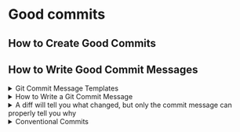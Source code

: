 # Good commits

## How to Create Good Commits



## How to Write Good Commit Messages

<details><summary>Git Commit Message Templates</summary>

[link](https://git-scm.com/book/en/v2/Customizing-Git-Git-Configuration)

For instance, consider a template file at `~/.gitmessage.txt` that looks like this:
```
Subject line (try to keep under 50 characters)

Multi-line description of commit,
feel free to be detailed.

[Ticket: X]
```
Note how this commit template reminds the committer to keep the subject line short (for the sake of `git log --oneline` output), to add further detail under that, and to refer to an issue or bug tracker ticket number if one exists.

To tell Git to use it as the default message that appears in your editor when you run git commit, set the commit.template configuration value:
```
$ git config --global commit.template ~/.gitmessage.txt
$ git commit
```
Then, your editor will open to something like this for your placeholder commit message when you commit:
```
Subject line (try to keep under 50 characters)

Multi-line description of commit,
feel free to be detailed.

[Ticket: X]
# Please enter the commit message for your changes. Lines starting
# with '#' will be ignored, and an empty message aborts the commit.
# On branch master
# Changes to be committed:
#   (use "git reset HEAD <file>..." to unstage)
#
# modified:   lib/test.rb
#
~
~
".git/COMMIT_EDITMSG" 14L, 297C
````

If your team has a commit-message policy, then putting a template for that policy on your system and configuring Git to use it by default can help increase the chance of that policy being followed regularly.

</details>

<details><summary>How to Write a Git Commit Message </summary>

[Link](https://cbea.ms/git-commit/)
## The seven rules of a great Git commit message    

> Keep in mind: <a href="http://tbaggery.com/2008/04/19/a-note-about-git-commit-messages.html">This</a> <a href="https://www.git-scm.com/book/en/v2/Distributed-Git-Contributing-to-a-Project#_commit_guidelines">has</a> <a href="https://github.com/torvalds/subsurface-for-dirk/blob/master/README.md#contributing">all</a> <a href="http://who-t.blogspot.co.at/2009/12/on-commit-messages.html">been</a> <a href="https://github.com/erlang/otp/wiki/writing-good-commit-messages">said</a> <a href="https://github.com/spring-projects/spring-framework/blob/30bce7/CONTRIBUTING.md#format-commit-messages">before</a>.</em></blockquote>
<ol><li><a href="#separate">Separate subject from body with a blank line</a></li><li><a href="#limit-50">Limit the subject line to 50 characters</a></li><li><a href="#capitalize">Capitalize the subject line</a></li><li><a href="#end">Do not end the subject line with a period</a></li><li><a href="#imperative">Use the imperative mood in the subject line</a></li><li><a href="#wrap-72">Wrap the body at 72 characters</a></li><li><a href="#why-not-how">Use the body to explain <em>what</em> and <em>why</em> vs. <em>how</em></a></li></ol>
</details>

<details><summary>A diff will tell you what changed, but only the commit message can properly tell you why</summary>

[Link](http://who-t.blogspot.com/2009/12/on-commit-messages.html)

**Any software project is a collaborative project.**

> Re-establishing the context of a piece of code is wasteful. We can’t avoid it completely, so our efforts should go to reducing it [as much] as possible. Commit messages can do exactly that and as a result, _a commit message shows whether a developer is a good collaborator._   
> _**Peter Hutterer**_

A good commit message should answer three questions about a patch:

* Why is it necessary? It may fix a bug, it may add a feature, it may improve performance, reliabilty, stability, or just be a change for the sake of correctness.

* How does it address the issue? For short obvious patches this part can be omitted, but it should be a high level description of what the approach was.

* What effects does the patch have? (In addition to the obvious ones, this may include benchmarks, side effects, etc.)

These three questions establish the context for the actual code changes, **put reviewers and others into the frame of mind to look at the diff and check if the approach chosen was correct**. A good commit message also helps maintainers to decide if a given patch is suitable for stable branches or inclusion in a distribution.
</details>
   
<details><summary>Conventional Commits</summary>

[link](https://www.conventionalcommits.org/en/v1.0.0/)



## Summary
<p>The Conventional Commits specification is a lightweight convention on top of commit messages.
It provides an easy set of rules for creating an explicit commit history;
which makes it easier to write automated tools on top of.
This convention dovetails with <a href="http://semver.org">SemVer</a>,
by describing the features, fixes, and breaking changes made in commit messages.</p>
<p>The commit message should be structured as follows:</p>
<hr>
<pre><code>&lt;type&gt;[optional scope]: &lt;description&gt;

[optional body]

[optional footer(s)]
</code></pre><hr>
<p><!-- raw HTML omitted -->
The commit contains the following structural elements, to communicate intent to the
consumers of your library:</p>
<ol>
<li><strong>fix:</strong> a commit of the <em>type</em> <code>fix</code> patches a bug in your codebase (this correlates with <a href="http://semver.org/#summary"><code>PATCH</code></a> in Semantic Versioning).</li>
<li><strong>feat:</strong> a commit of the <em>type</em> <code>feat</code> introduces a new feature to the codebase (this correlates with <a href="http://semver.org/#summary"><code>MINOR</code></a> in Semantic Versioning).</li>
<li><strong>BREAKING CHANGE:</strong> a commit that has a footer <code>BREAKING CHANGE:</code>, or appends a <code>!</code> after the type/scope, introduces a breaking API change (correlating with <a href="http://semver.org/#summary"><code>MAJOR</code></a> in Semantic Versioning).
A BREAKING CHANGE can be part of commits of any <em>type</em>.</li>
<li><em>types</em> other than <code>fix:</code> and <code>feat:</code> are allowed, for example <a href="https://github.com/conventional-changelog/commitlint/tree/master/%40commitlint/config-conventional">@commitlint/config-conventional</a> (based on the <a href="https://github.com/angular/angular/blob/22b96b9/CONTRIBUTING.md#-commit-message-guidelines">the Angular convention</a>) recommends <code>build:</code>, <code>chore:</code>,
<code>ci:</code>, <code>docs:</code>, <code>style:</code>, <code>refactor:</code>, <code>perf:</code>, <code>test:</code>, and others.</li>
<li><em>footers</em> other than <code>BREAKING CHANGE: &lt;description&gt;</code> may be provided and follow a convention similar to
<a href="https://git-scm.com/docs/git-interpret-trailers">git trailer format</a>.</li>
</ol>
<p>Additional types are not mandated by the Conventional Commits specification, and have no implicit effect in Semantic Versioning (unless they include a BREAKING CHANGE).
<!-- raw HTML omitted --><!-- raw HTML omitted -->
A scope may be provided to a commit’s type, to provide additional contextual information and is contained within parenthesis, e.g., <code>feat(parser): add ability to parse arrays</code>.</p>
<h2 id="examples"><a class="anchorjs-link " aria-label="Anchor" data-anchorjs-icon="" href="#examples" style="font-style: normal; font-variant: normal; font-weight: normal; font-stretch: normal; font-size: 1em; line-height: inherit; font-family: anchorjs-icons; position: absolute; margin-left: -1em; padding-right: 0.5em;"></a>Examples</h2>
<h3 id="commit-message-with-description-and-breaking-change-footer"><a class="anchorjs-link " aria-label="Anchor" data-anchorjs-icon="" href="#commit-message-with-description-and-breaking-change-footer" style="font-style: normal; font-variant: normal; font-weight: normal; font-stretch: normal; font-size: 1em; line-height: inherit; font-family: anchorjs-icons; position: absolute; margin-left: -1em; padding-right: 0.5em;"></a>Commit message with description and breaking change footer</h3>
<pre><code>feat: allow provided config object to extend other configs

BREAKING CHANGE: `extends` key in config file is now used for extending other config files
</code></pre><h3 id="commit-message-with--to-draw-attention-to-breaking-change"><a class="anchorjs-link " aria-label="Anchor" data-anchorjs-icon="" href="#commit-message-with--to-draw-attention-to-breaking-change" style="font-style: normal; font-variant: normal; font-weight: normal; font-stretch: normal; font-size: 1em; line-height: inherit; font-family: anchorjs-icons; position: absolute; margin-left: -1em; padding-right: 0.5em;"></a>Commit message with <code>!</code> to draw attention to breaking change</h3>
<pre><code>feat!: send an email to the customer when a product is shipped
</code></pre><h3 id="commit-message-with-scope-and--to-draw-attention-to-breaking-change"><a class="anchorjs-link " aria-label="Anchor" data-anchorjs-icon="" href="#commit-message-with-scope-and--to-draw-attention-to-breaking-change" style="font-style: normal; font-variant: normal; font-weight: normal; font-stretch: normal; font-size: 1em; line-height: inherit; font-family: anchorjs-icons; position: absolute; margin-left: -1em; padding-right: 0.5em;"></a>Commit message with scope and <code>!</code> to draw attention to breaking change</h3>
<pre><code>feat(api)!: send an email to the customer when a product is shipped
</code></pre><h3 id="commit-message-with-both--and-breaking-change-footer"><a class="anchorjs-link " aria-label="Anchor" data-anchorjs-icon="" href="#commit-message-with-both--and-breaking-change-footer" style="font-style: normal; font-variant: normal; font-weight: normal; font-stretch: normal; font-size: 1em; line-height: inherit; font-family: anchorjs-icons; position: absolute; margin-left: -1em; padding-right: 0.5em;"></a>Commit message with both <code>!</code> and BREAKING CHANGE footer</h3>
<pre><code>chore!: drop support for Node 6

BREAKING CHANGE: use JavaScript features not available in Node 6.
</code></pre><h3 id="commit-message-with-no-body"><a class="anchorjs-link " aria-label="Anchor" data-anchorjs-icon="" href="#commit-message-with-no-body" style="font-style: normal; font-variant: normal; font-weight: normal; font-stretch: normal; font-size: 1em; line-height: inherit; font-family: anchorjs-icons; position: absolute; margin-left: -1em; padding-right: 0.5em;"></a>Commit message with no body</h3>
<pre><code>docs: correct spelling of CHANGELOG
</code></pre><h3 id="commit-message-with-scope"><a class="anchorjs-link " aria-label="Anchor" data-anchorjs-icon="" href="#commit-message-with-scope" style="font-style: normal; font-variant: normal; font-weight: normal; font-stretch: normal; font-size: 1em; line-height: inherit; font-family: anchorjs-icons; position: absolute; margin-left: -1em; padding-right: 0.5em;"></a>Commit message with scope</h3>
<pre><code>feat(lang): add Polish language
</code></pre><h3 id="commit-message-with-multi-paragraph-body-and-multiple-footers"><a class="anchorjs-link " aria-label="Anchor" data-anchorjs-icon="" href="#commit-message-with-multi-paragraph-body-and-multiple-footers" style="font-style: normal; font-variant: normal; font-weight: normal; font-stretch: normal; font-size: 1em; line-height: inherit; font-family: anchorjs-icons; position: absolute; margin-left: -1em; padding-right: 0.5em;"></a>Commit message with multi-paragraph body and multiple footers</h3>
<pre><code>fix: prevent racing of requests

Introduce a request id and a reference to latest request. Dismiss
incoming responses other than from latest request.

Remove timeouts which were used to mitigate the racing issue but are
obsolete now.

Reviewed-by: Z
Refs: #123
</code></pre><h2 id="specification"><a class="anchorjs-link " aria-label="Anchor" data-anchorjs-icon="" href="#specification" style="font-style: normal; font-variant: normal; font-weight: normal; font-stretch: normal; font-size: 1em; line-height: inherit; font-family: anchorjs-icons; position: absolute; margin-left: -1em; padding-right: 0.5em;"></a>Specification</h2>
<p>The key words “MUST”, “MUST NOT”, “REQUIRED”, “SHALL”, “SHALL NOT”, “SHOULD”, “SHOULD NOT”, “RECOMMENDED”, “MAY”, and “OPTIONAL” in this document are to be interpreted as described in <a href="https://www.ietf.org/rfc/rfc2119.txt">RFC 2119</a>.</p>
<ol>
<li>Commits MUST be prefixed with a type, which consists of a noun, <code>feat</code>, <code>fix</code>, etc., followed
by the OPTIONAL scope, OPTIONAL <code>!</code>, and REQUIRED terminal colon and space.</li>
<li>The type <code>feat</code> MUST be used when a commit adds a new feature to your application or library.</li>
<li>The type <code>fix</code> MUST be used when a commit represents a bug fix for your application.</li>
<li>A scope MAY be provided after a type. A scope MUST consist of a noun describing a
section of the codebase surrounded by parenthesis, e.g., <code>fix(parser):</code></li>
<li>A description MUST immediately follow the colon and space after the type/scope prefix.
The description is a short summary of the code changes, e.g., <em>fix: array parsing issue when multiple spaces were contained in string</em>.</li>
<li>A longer commit body MAY be provided after the short description, providing additional contextual information about the code changes. The body MUST begin one blank line after the description.</li>
<li>A commit body is free-form and MAY consist of any number of newline separated paragraphs.</li>
<li>One or more footers MAY be provided one blank line after the body. Each footer MUST consist of
a word token, followed by either a <code>:&lt;space&gt;</code> or <code>&lt;space&gt;#</code> separator, followed by a string value (this is inspired by the
<a href="https://git-scm.com/docs/git-interpret-trailers">git trailer convention</a>).</li>
<li>A footer’s token MUST use <code>-</code> in place of whitespace characters, e.g., <code>Acked-by</code> (this helps differentiate
the footer section from a multi-paragraph body). An exception is made for <code>BREAKING CHANGE</code>, which MAY also be used as a token.</li>
<li>A footer’s value MAY contain spaces and newlines, and parsing MUST terminate when the next valid footer
token/separator pair is observed.</li>
<li>Breaking changes MUST be indicated in the type/scope prefix of a commit, or as an entry in the
footer.</li>
<li>If included as a footer, a breaking change MUST consist of the uppercase text BREAKING CHANGE, followed by a colon, space, and description, e.g.,
<em>BREAKING CHANGE: environment variables now take precedence over config files</em>.</li>
<li>If included in the type/scope prefix, breaking changes MUST be indicated by a
<code>!</code> immediately before the <code>:</code>. If <code>!</code> is used, <code>BREAKING CHANGE:</code> MAY be omitted from the footer section,
and the commit description SHALL be used to describe the breaking change.</li>
<li>Types other than <code>feat</code> and <code>fix</code> MAY be used in your commit messages, e.g., <em>docs: updated ref docs.</em></li>
<li>The units of information that make up Conventional Commits MUST NOT be treated as case sensitive by implementors, with the exception of BREAKING CHANGE which MUST be uppercase.</li>
<li>BREAKING-CHANGE MUST be synonymous with BREAKING CHANGE, when used as a token in a footer.</li>
</ol>
<h2 id="why-use-conventional-commits"><a class="anchorjs-link " aria-label="Anchor" data-anchorjs-icon="" href="#why-use-conventional-commits" style="font-style: normal; font-variant: normal; font-weight: normal; font-stretch: normal; font-size: 1em; line-height: inherit; font-family: anchorjs-icons; position: absolute; margin-left: -1em; padding-right: 0.5em;"></a>Why Use Conventional Commits</h2>
<ul>
<li>Automatically generating CHANGELOGs.</li>
<li>Automatically determining a semantic version bump (based on the types of commits landed).</li>
<li>Communicating the nature of changes to teammates, the public, and other stakeholders.</li>
<li>Triggering build and publish processes.</li>
<li>Making it easier for people to contribute to your projects, by allowing them to explore
a more structured commit history.</li>
</ul>
</details>
